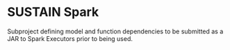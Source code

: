 # SUSTAIN Spark

Subproject defining model and function dependencies to be submitted as a JAR to
Spark Executors prior to being used.